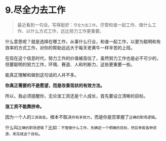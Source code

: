 # 9.尽全力去工作

> 最近看到一句话，写得挺好：`尽全力去工作`。尽管和谁一起工作、做什么工作、以什么方式工作，远比努力工作更重要。

什么意思呢？就是选择在哪工作，从事什么行业，和谁一起工作，以更为聪明和有效率的方式工作，对你的帮助远远大于每天老黄牛一样辛苦的上班。

在现在这个信息时代，努力工作的价值被高估了，虽然努力工作也是必不可少的，但要聪明的努力工作，环境、赛道、人和判断力，这些更重要一些。

能真正理解和做到这句话的人并不多。

**你真正需要的不是愿望，而是改善现状的有效方法。**

所以，我必须提醒你，无论涨工资还是个人成长，首先要设立清晰的目标。

**涨工资不能靠拼命。**

  
因为一个人的`工资高低`，根本不取决`你有多努力`，而是你是否掌握了`正确的职场逻辑`。  
  
什么叫`正确的职场逻辑`？比如：`不管做什么工作，先确定一个明确的目标，然后争取各种资源，来完成这个目标`。

